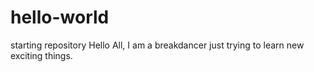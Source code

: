 # hello-world
starting repository
Hello All,
I am a breakdancer just trying to learn new exciting things.
